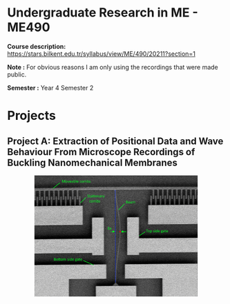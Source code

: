 # Undergraduate Research in ME - ME490
**Course description:** https://stars.bilkent.edu.tr/syllabus/view/ME/490/20211?section=1

**Note :** For obvious reasons I am only using the recordings that were made public.

**Semester :** Year 4 Semester 2

# Projects

## Project A: Extraction of Positional Data and Wave Behaviour From Microscope Recordings of Buckling Nanomechanical Membranes

<p align="center">
  <img width=75% height=75% src="https://github.com/soly33tworks/ME-PHYS_Undergraduate_Courses/blob/main/ME490-Undergraduate_Research_ME/Line%20Detection/assets/Setup_annotated.png">
</p>

